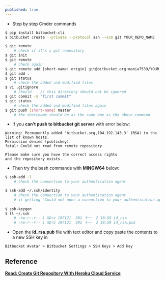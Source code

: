 ```yaml
---
published: true
---
```

* Step by step Cmder commands  


```bash
$ pip install bitbucket-cli
$ bitbucket create --private --protocol ssh --scm git YOUR_REPO_NAME

$ git remote
	# check if it's a git repository
$ git init
$ git remote
    # check again
$ git remote add [short-name: origin] git@bitbucket.org:mania7539/YOUR_REPO_NAME.git
$ git add .
$ git status
    # check the added and modified files 
$ vi .gitignore
	# /build	// this directory should not be ignored
$ git commit -m "first commit"
$ git status
	# check the added and modified files again
$ git push [short-name] master
	# the shortname should be as the same one as the above command
```


* If you **can't push to bitbucket git server** with error below:

```
Warning: Permanently added 'bitbucket.org,104.192.143.3' (RSA) to the list of known hosts.
Permission denied (publickey).
fatal: Could not read from remote repository.

Please make sure you have the correct access rights
and the repository exists.
```

* Then try the bash commands with **MINGW64** below:

```bash
$ ssh-add -l
	# check the connection to your authentication agent

$ ssh-add ~/.ssh/identity
	# check the connection to your authentication agent
    # if getting "Could not open a connection to your authentication agent.", then go to the next steps
    
$ ssh-keygen    
$ ll ~/.ssh
	# -rw-r--r-- 1 XDrz 197121  391 十一  2 18:59 id_rsa
	# -rw-r--r-- 1 XDrz 197121  391 十一  2 18:59 id_rsa.pub

```


* Open the **id_rsa.pub** file with text editor and copy paste the contents to a new SSH key in

```
Bitbucket Avatar > Bitbucket Settings > SSH Keys > Add key
```



## Reference
**[Read: Create Git Repository With Heroku Cloud Service](https://mania7539.github.io/articles/create-git-repository-with-heroku-cloud-service.html)**
